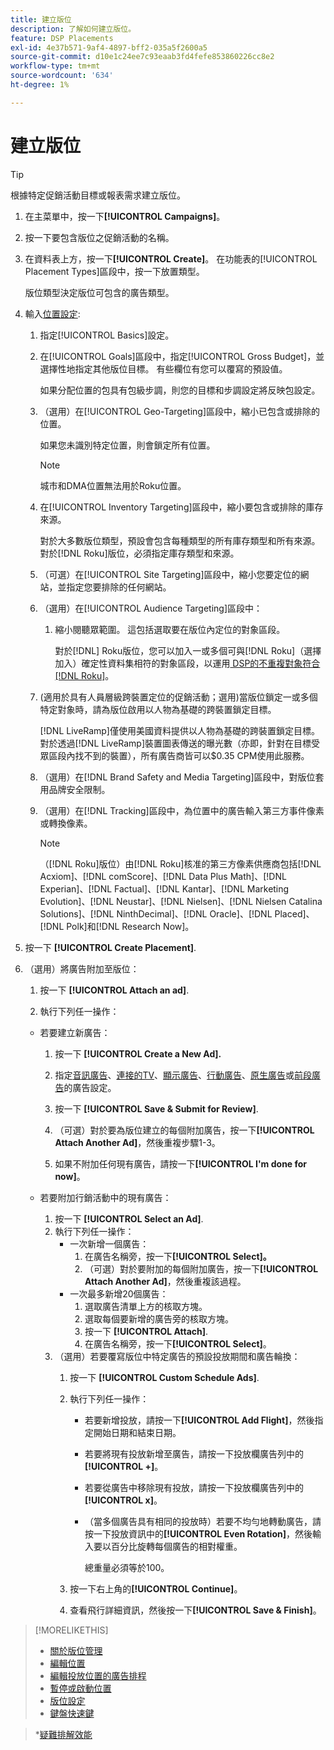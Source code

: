 ```yaml
---
title: 建立版位
description: 了解如何建立版位。
feature: DSP Placements
exl-id: 4e37b571-9af4-4897-bff2-035a5f2600a5
source-git-commit: d10e1c24ee7c93eaab3fd4fefe853860226cc8e2
workflow-type: tm+mt
source-wordcount: '634'
ht-degree: 1%

---
```


# 建立版位

>[!TIP]
>
>根據特定促銷活動目標或報表需求建立版位。

1. 在主菜單中，按一下&#x200B;**[!UICONTROL Campaigns]**。

1. 按一下要包含版位之促銷活動的名稱。

1. 在資料表上方，按一下&#x200B;**[!UICONTROL Create]**。 在功能表的[!UICONTROL Placement Types]區段中，按一下放置類型。

   版位類型決定版位可包含的廣告類型。

1. 輸入[位置設定](placement-settings.md):

   1. 指定[!UICONTROL Basics]設定。

   1. 在[!UICONTROL Goals]區段中，指定[!UICONTROL Gross Budget]，並選擇性地指定其他版位目標。
有些欄位有您可以覆寫的預設值。

      如果分配位置的包具有包級步調，則您的目標和步調設定將反映包設定。

   1. （選用）在[!UICONTROL Geo-Targeting]區段中，縮小已包含或排除的位置。

      如果您未識別特定位置，則會鎖定所有位置。

      >[!NOTE]
      >
      >城市和DMA位置無法用於Roku位置。

   1. 在[!UICONTROL Inventory Targeting]區段中，縮小要包含或排除的庫存來源。

      對於大多數版位類型，預設會包含每種類型的所有庫存類型和所有來源。 對於[!DNL Roku]版位，必須指定庫存類型和來源。

   1. （可選）在[!UICONTROL Site Targeting]區段中，縮小您要定位的網站，並指定您要排除的任何網站。

   1. （選用）在[!UICONTROL Audience Targeting]區段中：

      1. 縮小閱聽眾範圍。 這包括選取要在版位內定位的對象區段。

         對於[!DNL] Roku版位，您可以加入一或多個可與[!DNL Roku]（選擇加入）確定性資料集相符的對象區段，以運用[ DSP的不重複對象符合 [!DNL Roku]](/help/dsp/inventory/roku-inventory.md)。
   1. (適用於具有人員層級跨裝置定位的促銷活動；選用)當版位鎖定一或多個特定對象時，請為版位啟用以人物為基礎的跨裝置鎖定目標。

      [!DNL LiveRamp]僅使用美國資料提供以人物為基礎的跨裝置鎖定目標。 對於透過[!DNL LiveRamp]裝置圖表傳送的曝光數（亦即，針對在目標受眾區段內找不到的裝置），所有廣告商皆可以$0.35 CPM使用此服務。

   1. （選用）在[!DNL Brand Safety and Media Targeting]區段中，對版位套用品牌安全限制。

   1. （選用）在[!DNL Tracking]區段中，為位置中的廣告輸入第三方事件像素或轉換像素。

      >[!NOTE]
      >
      >（[!DNL Roku]版位）由[!DNL Roku]核准的第三方像素供應商包括[!DNL Acxiom]、[!DNL comScore]、[!DNL Data Plus Math]、[!DNL Experian]、[!DNL Factual]、[!DNL Kantar]、[!DNL Marketing Evolution]、[!DNL Neustar]、[!DNL Nielsen]、[!DNL Nielsen Catalina Solutions]、[!DNL NinthDecimal]、[!DNL Oracle]、[!DNL Placed]、[!DNL Polk]和[!DNL Research Now]。


1. 按一下 **[!UICONTROL Create Placement]**.

1. （選用）將廣告附加至版位：

   1. 按一下 **[!UICONTROL Attach an ad]**.

   1. 執行下列任一操作：
   * 若要建立新廣告：

      1. 按一下 **[!UICONTROL Create a New Ad].**

      1. 指定[音訊廣告](/help/dsp/campaign-management/ads/ad-settings-audio.md)、[連接的TV](/help/dsp/campaign-management/ads/ad-settings-connected-tv.md)、[顯示廣告](/help/dsp/campaign-management/ads/ad-settings-display.md)、[行動廣告](/help/dsp/campaign-management/ads/ad-settings-mobile.md)、[原生廣告](/help/dsp/campaign-management/ads/ad-settings-native.md)或[前段廣告](/help/dsp/campaign-management/ads/ad-settings-pre-roll.md)的廣告設定。

      1. 按一下 **[!UICONTROL Save & Submit for Review]**.

      1. （可選）對於要為版位建立的每個附加廣告，按一下&#x200B;**[!UICONTROL Attach Another Ad]**，然後重複步驟1-3。

      1. 如果不附加任何現有廣告，請按一下&#x200B;**[!UICONTROL I'm done for now]**。
   * 若要附加行銷活動中的現有廣告：

      1. 按一下 **[!UICONTROL Select an Ad]**.
      1. 執行下列任一操作：
         * 一次新增一個廣告：
            1. 在廣告名稱旁，按一下&#x200B;**[!UICONTROL Select]。**
            1. （可選）對於要附加的每個附加廣告，按一下&#x200B;**[!UICONTROL Attach Another Ad]**，然後重複該過程。
         * 一次最多新增20個廣告：
            1. 選取廣告清單上方的核取方塊。
            1. 選取每個要新增的廣告旁的核取方塊。
            1. 按一下 **[!UICONTROL Attach]**.
            1. 在廣告名稱旁，按一下&#x200B;**[!UICONTROL Select]**。
      1. （選用）若要覆寫版位中特定廣告的預設投放期間和廣告輪換：
         1. 按一下 **[!UICONTROL Custom Schedule Ads]**.

         1. 執行下列任一操作：

            * 若要新增投放，請按一下&#x200B;**[!UICONTROL Add Flight]**，然後指定開始日期和結束日期。

            * 若要將現有投放新增至廣告，請按一下投放欄廣告列中的&#x200B;**[!UICONTROL +]**。

            * 若要從廣告中移除現有投放，請按一下投放欄廣告列中的&#x200B;**[!UICONTROL x]**。

            * （當多個廣告具有相同的投放時）若要不均勻地轉動廣告，請按一下投放資訊中的&#x200B;**[!UICONTROL Even Rotation]**，然後輸入要以百分比旋轉每個廣告的相對權重。

               總重量必須等於100。
         1. 按一下右上角的&#x200B;**[!UICONTROL Continue]**。

         1. 查看飛行詳細資訊，然後按一下&#x200B;**[!UICONTROL Save & Finish]**。




>[!MORELIKETHIS]
>
>* [關於版位管理](placement-about.md)
>* [編輯位置](placement-edit.md)
>* [編輯投放位置的廣告排程](placement-edit-ad-schedule.md)
>* [暫停或啟動位置](placement-pause-activate.md)
>* [版位設定](placement-settings.md)
>* [鍵盤快速鍵](/help/dsp/campaign-management/reports/keyboard-shortcuts.md)

   >*[疑難排解效能](/help/dsp/optimization/troubleshooting-performance.md)

